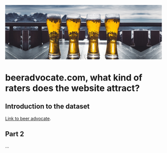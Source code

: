 ![Beer Banner](./assets/img/beer_banner_extended.jpg "beer banner")

# beeradvocate.com, what kind of raters does the website attract?
## Introduction to the dataset
[Link to beer advocate](https://www.beeradvocate.com/).
## Part 2
...
